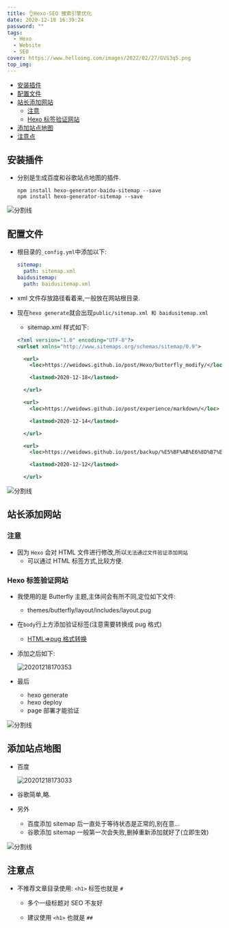 ```yaml
---
title: 👌Hexo-SEO 搜索引擎优化
date: 2020-12-18 16:39:24
password: ""
tags:
  - Hexo
  - Website
  - SEO
cover: https://www.helloimg.com/images/2022/02/27/GVS3q5.png
top_img:
---
```


<!--
 * @?: *********************************************************************
 * @Author: Weidows
 * @Date: 2020-12-18 16:39:24
 * @LastEditors: Weidows
 * @LastEditTime: 2021-09-10 15:04:46
 * @FilePath: \Blog-private\source\_posts\Web\Node\Hexo\Hexo-SEO.md
 * @Description:
 * @!: *********************************************************************
-->

- [安装插件](#安装插件)
- [配置文件](#配置文件)
- [站长添加网站](#站长添加网站)
  - [注意](#注意)
  - [Hexo 标签验证网站](#hexo-标签验证网站)
- [添加站点地图](#添加站点地图)
- [注意点](#注意点)

## 安装插件

- 分别是生成百度和谷歌站点地图的插件.

  ```shell
  npm install hexo-generator-baidu-sitemap --save
  npm install hexo-generator-sitemap --save
  ```

<a>![分割线](https://www.helloimg.com/images/2022/07/01/ZM0SoX.png)</a>

## 配置文件

- 根目录的`_config.yml`中添加以下:

  ```yml
  sitemap:
    path: sitemap.xml
  baidusitemap:
    path: baidusitemap.xml
  ```

- xml 文件存放路径看着来,一般放在网站根目录.
- 现在`hexo generate`就会出现`public/sitemap.xml 和 baidusitemap.xml`

  - sitemap.xml 样式如下:

  ```xml
  <?xml version="1.0" encoding="UTF-8"?>
  <urlset xmlns="http://www.sitemaps.org/schemas/sitemap/0.9">

    <url>
      <loc>https://weidows.github.io/post/Hexo/butterfly_modify/</loc>

      <lastmod>2020-12-18</lastmod>

    </url>

    <url>
      <loc>https://weidows.github.io/post/experience/markdown/</loc>

      <lastmod>2020-12-14</lastmod>

    </url>

    <url>
      <loc>https://weidows.github.io/post/backup/%E5%BF%AB%E6%8D%B7%E9%94%AE/</loc>

      <lastmod>2020-12-12</lastmod>

    </url>
  ```

<a>![分割线](https://www.helloimg.com/images/2022/07/01/ZM0SoX.png)</a>

## 站长添加网站

### 注意

- 因为 `Hexo` 会对 HTML 文件进行修改,所以`无法通过文件验证添加网站`
  - 可以通过 HTML 标签方式,比较方便.

### Hexo 标签验证网站

- 我使用的是 Butterfly 主题,主体间会有所不同,定位如下文件:
  - themes/butterfly/layout/includes/layout.pug
- 在`body`行上方添加验证标签(注意需要转换成 pug 格式)
  - [HTML=>pug 格式转换](https://html2pug.com/)
- 添加之后如下:

  <img src="https://www.helloimg.com/images/2022/02/27/GV4iTg.png" alt="20201218170353" />

- 最后
  - hexo generate
  - hexo deploy
  - page 部署才能验证

<a>![分割线](https://www.helloimg.com/images/2022/07/01/ZM0SoX.png)</a>

## 添加站点地图

- 百度

  <img src="https://www.helloimg.com/images/2022/02/27/GVAsbc.png" alt="20201218173033" />

- 谷歌简单,略.
- 另外
  - 百度添加 sitemap 后一直处于等待状态是正常的,别在意...
  - 谷歌添加 sitemap 一般第一次会失败,删掉重新添加就好了(立即生效)

<a>![分割线](https://www.helloimg.com/images/2022/07/01/ZM0SoX.png)</a>

## 注意点

- 不推荐文章目录使用: `<h1>` 标签也就是 `#`

  - 多个一级标题对 SEO 不友好

  - 建议使用 `<h1>` 也就是 `##`
